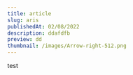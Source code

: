 ```yaml
---
title: article
slug: aris
publishedAt: 02/08/2022
description: ddafdfb
preview: dd
thumbnail: /images/Arrow-right-512.png
---
```

test